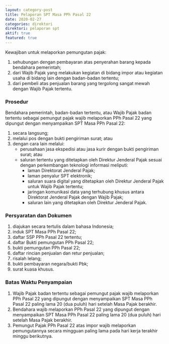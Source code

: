 ```yaml
---
layout: category-post
title: Pelaporan SPT Masa PPh Pasal 22
date: 2020-02-27
categories: direktori
direktori: pelaporan spt
aktif: true
featured: true
---
```

Kewajiban untuk melaporkan pemungutan pajak:
1. sehubungan dengan pembayaran atas penyerahan barang kepada bendahara pemerintah;
2. dari Wajib Pajak yang melakukan kegiatan di bidang impor atau kegiatan usaha di bidang lain dengan badan-badan tertentu;
3. dari pembeli atas penjualan barang yang tergolong sangat mewah dengan Wajib Pajak tertentu.

### Prosedur
Bendahara pemerintah, badan-badan tertentu, atau Wajib Pajak badan tertentu sebagai pemungut pajak wajib melaporkan PPh Pasal 22 yang dipungut dengan menyampaikan SPT Masa PPh Pasal 22:
1. secara langsung;
2. melalui pos dengan bukti pengiriman surat; atau
3. dengan cara lain melalui: 
    - perusahaan jasa ekspedisi atau jasa kurir dengan bukti pengiriman surat; atau
    - saluran tertentu yang ditetapkan oleh Direktur Jenderal Pajak sesuai dengan perkembangan teknologi informasi meliputi:
        - laman Direktorat Jenderal Pajak;
        - laman penyalur SPT elektronik;
        - saluran suara digital yang ditetapkan oleh Direktur Jenderal Pajak untuk Wajib Pajak tertentu;
        - jaringan komunikasi data yang terhubung khusus antara Direktorat Jenderal Pajak dengan Wajib Pajak;
        - saluran lain yang ditetapkan oleh Direktur Jenderal Pajak.

### Persyaratan dan Dokumen
1. diajukan secara tertulis dalam bahasa Indonesia;
2. induk SPT Masa PPh Pasal 22;
3. daftar SSP PPh Pasal 22 tertentu;
4. daftar Bukti pemungutan PPh Pasal 22;
5. bukti pemungutan PPh Pasal 22;
6. daftar rincian penjualan dan retur penjualan;
7. risalah lelang;
8. bukti pembayaran negara/bukti Pbk;
9. surat kuasa khusus.

### Batas Waktu Penyampaian
1. Wajib Pajak badan tertentu sebagai pemungut pajak wajib melaporkan PPh Pasal 22 yang dipungut dengan menyampaikan SPT Masa PPh Pasal 22 paling lama 20 (dua puluh) hari setelah Masa Pajak berakhir.
2. Bendahara wajib melaporkan PPh Pasal 22 yang dipungut dengan menyampaikan SPT Masa PPh Pasal 22 paling lama 20 (dua puluh) hari setelah Masa Pajak berakhir.
3. Pemungut Pajak PPh Pasal 22 atas impor wajib melaporkan pemungutannya secara mingguan paling lama pada hari kerja terakhir minggu berikutnya.